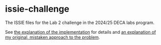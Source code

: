 # issie-challenge

The ISSIE files for the Lab 2 challenge in the 2024/25 DECA labs program.

See [the explanation of the implementation](deca_challenge_2.md) for details and [an explanation of my original, mistaken approach to the problem](explanation_of_deleted_blocks.md).